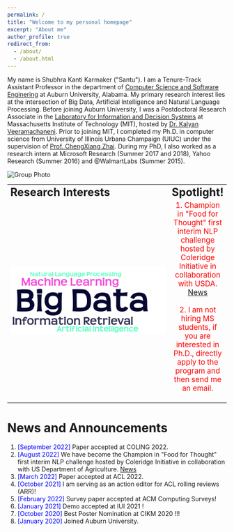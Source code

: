```yaml
---
permalink: /
title: "Welcome to my personal homepage"
excerpt: "About me"
author_profile: true
redirect_from: 
  - /about/
  - /about.html
---
```






My name is Shubhra Kanti Karmaker ("Santu"). I am a Tenure-Track Assistant Professor in the department of [Computer Science and Software Enginering](https://www.eng.auburn.edu/comp/) at Auburn University, Alabama. My primary research interest lies at the intersection of Big Data, Artificial Intelligence and Natural Language Processing. Before joining Auburn University, I was a Postdoctoral Research Associate in the [Laboratory for Information and Decision Systems](https://lids.mit.edu/) at Massachusetts Institute of Technology (MIT), hosted by [Dr. Kalyan Veeramachaneni](https://kalyan.lids.mit.edu/). Prior to joining MIT, I completed my Ph.D. in computer science from University of Illinois Urbana Champaign (UIUC) under the supervision of [Prof. ChengXiang Zhai](http://czhai.cs.illinois.edu/). During my PhD, I also worked as a research intern at Microsoft Research (Summer 2017 and 2018), Yahoo Research (Summer 2016) and @WalmartLabs (Summer 2015).

![Group Photo](/images/students/Group.png)

<table style="border-collapse: collapse; border: none;" align="center">
 <tr style="border: none;">
    <td style="border: none;" align="left"><b style="font-size:25px">Research Interests</b></td>
    <td style="border: none;" align="center"><b style="font-size:25px">Spotlight!</b></td>
 </tr>
 <tr>
    <td style="border: none;" align="left" width="500"> <img src="images/ResearchInterest.png" alt="" /></td>
    <td style="border: none;" align="center"><span style="color:red; font-size:17px"> 
    	1. Champion in "Food for Thought" first interim NLP challenge hosted by Coleridge Initiative in collaboration with USDA. <a href="https://coleridgeinitiative.org/food-for-thought/news/">News</a><br/><br/>
	2. I am not hiring MS students, if you are interested in Ph.D., directly apply to the program and then send me an email.<br/><br/>
    </span>
    </td>
 </tr>
</table>


News and Announcements
======
1. <span style="color:blue">[September 2022] </span>  Paper accepted at COLING 2022.
1. <span style="color:blue">[August 2022] </span>  We have become the Champion in "Food for Thought" first interim NLP challenge hosted by Coleridge Initiative in collaboration with US Department of Agriculture. <a href="https://coleridgeinitiative.org/food-for-thought/news/">News</a>
1. <span style="color:blue">[March 2022] </span>  Paper accepted at ACL 2022.
1. <span style="color:blue">[October 2021] </span>  I am serving as an action editor for ACL rolling reviews (ARR)!
1. <span style="color:blue">[February 2022] </span>  Survey paper accepted at ACM Computing Surveys!
1. <span style="color:blue">[January 2021] </span>  Demo accepted at IUI 2021 !
1. <span style="color:blue">[October 2020] </span>  Best Poster Nomination at CIKM 2020 !!!
1. <span style="color:blue">[January 2020] </span>  Joined Auburn University.




